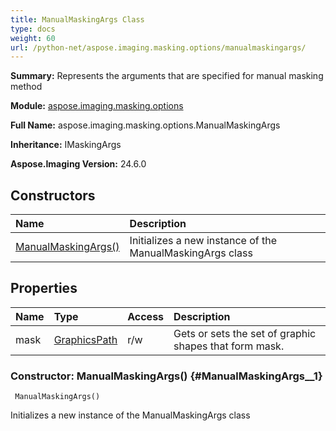 ```yaml
---
title: ManualMaskingArgs Class
type: docs
weight: 60
url: /python-net/aspose.imaging.masking.options/manualmaskingargs/
---
```


**Summary:** Represents the arguments that are specified for manual masking method

**Module:** [aspose.imaging.masking.options](/imaging/python-net/aspose.imaging.masking.options/)

**Full Name:** aspose.imaging.masking.options.ManualMaskingArgs

**Inheritance:** IMaskingArgs

**Aspose.Imaging Version:** 24.6.0

## **Constructors**
| **Name** | **Description** |
| :- | :- |
| [ManualMaskingArgs()](#ManualMaskingArgs__1) | Initializes a new instance of the ManualMaskingArgs class |
## **Properties**
| **Name** | **Type** | **Access** | **Description** |
| :- | :- | :- | :- |
| mask | [GraphicsPath](/imaging/python-net/aspose.imaging/graphicspath) | r/w | Gets or sets the set of graphic shapes that form mask. |


### Constructor: ManualMaskingArgs() {#ManualMaskingArgs__1}


```
 ManualMaskingArgs() 
```

Initializes a new instance of the ManualMaskingArgs class

